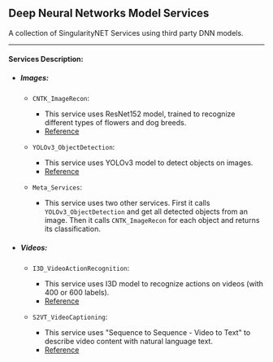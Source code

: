 ## Deep Neural Networks Model Services

 A collection of SingularityNET Services using third party DNN models.
___

#### Services Description:

- ##### Images:

  - `CNTK_ImageRecon`:
    - This service uses ResNet152 model, trained to recognize different types of flowers and dog breeds.
    - [Reference](https://cntk.ai/pythondocs/CNTK_301_Image_Recognition_with_Deep_Transfer_Learning.html)

  - `YOLOv3_ObjectDetection`:
    - This service uses YOLOv3 model to detect objects on images.
    - [Reference](https://pjreddie.com/darknet/yolo/)

  - `Meta_Services`:
    - This service uses two other services.
    First it calls `YOLOv3_ObjectDetection` and get all detected objects from an image.
    Then it calls `CNTK_ImageRecon` for each object and returns its classification.

- ##### Videos:

  - `I3D_VideoActionRecognition`:
    - This service uses I3D model to recognize actions on videos (with 400 or 600 labels).
    - [Reference](https://github.com/deepmind/kinetics-i3d)

  - `S2VT_VideoCaptioning`:
    - This service uses "Sequence to Sequence - Video to Text" to describe video content with natural language text.
    - [Reference](https://vsubhashini.github.io/s2vt.html)
